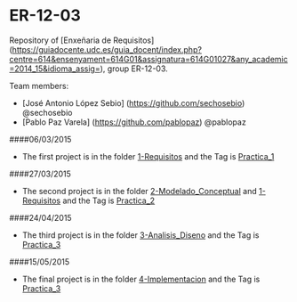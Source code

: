 # ER-12-03
Repository of [Enxeñaria de Requisitos] (https://guiadocente.udc.es/guia_docent/index.php?centre=614&ensenyament=614G01&assignatura=614G01027&any_academic=2014_15&idioma_assig=), group ER-12-03. 

Team members: 
* [José Antonio López Sebio] (https://github.com/sechosebio) @sechosebio  
* [Pablo Paz Varela] (https://github.com/pablopaz) @pablopaz


####06/03/2015
- The first project is in the folder [1-Requisitos](https://github.com/sechosebio/ER-12-03/tree/master/1-Requisitos) and the Tag is  [Practica_1](https://github.com/sechosebio/ER-12-03/tree/Practica_1/1-Requisitos) 

####27/03/2015

- The second project is in the folder [2-Modelado_Conceptual](https://github.com/sechosebio/ER-12-03/tree/master/2-Modelado_Conceptual) and [1-Requisitos](https://github.com/sechosebio/ER-12-03/tree/master/1-Requisitos) and the Tag is [Practica_2](https://github.com/sechosebio/ER-12-03/tree/Practica_2/) 

####24/04/2015
- The third project is in the folder [3-Analisis_Diseno](https://github.com/sechosebio/ER-12-03/tree/master/3-Analisis_Diseno) and the Tag is [Practica_3](https://github.com/sechosebio/ER-12-03/tree/Practica_3/)

####15/05/2015
- The final project is in the folder [4-Implementacion](https://github.com/sechosebio/ER-12-03/tree/master/4-Implementacion) and the Tag is [Practica_3](https://github.com/sechosebio/ER-12-03/tree/Practica_4/) 
